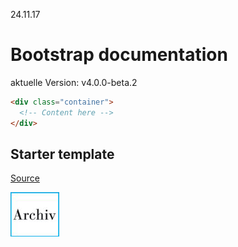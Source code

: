 24.11.17

# Bootstrap documentation 
aktuelle Version: v4.0.0-beta.2

```html
<div class="container">
  <!-- Content here -->
</div>
```


## Starter template

[Source](https://getbootstrap.com/docs/4.0/getting-started/introduction/#starter-template)



![logo](https://github.com/heimannschwantes/Bootstrap/blob/master/ADK_archiv_logo_sm.jpg)
